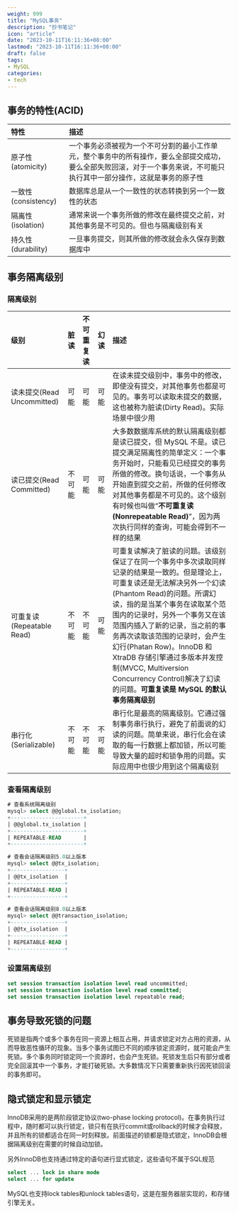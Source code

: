 ```yaml
---
weight: 999
title: "MySQL事务"
description: "抄书笔记"
icon: "article"
date: "2023-10-11T16:11:36+08:00"
lastmod: "2023-10-11T16:11:36+08:00"
draft: false
tags:
- MySQL
categories:
- tech
---
```


## 事务的特性(ACID)

| 特性                | 描述                                                                                                                                                                     |
| :------------------ | :----------------------------------------------------------------------------------------------------------------------------------------------------------------------- |
| 原子性(atomicity)   | 一个事务必须被视为一个不可分割的最小工作单元，整个事务中的所有操作，要么全部提交成功，要么全部失败回滚，对于一个事务来说，不可能只执行其中一部分操作，这就是事务的原子性 |
| 一致性(consistency) | 数据库总是从一个一致性的状态转换到另一个一致性的状态                                                                                                                     |
| 隔离性(isolation)   | 通常来说一个事务所做的修改在最终提交之前，对其他事务是不可见的。但也与隔离级别有关                                                                                       |
| 持久性(durability)  | 一旦事务提交，则其所做的修改就会永久保存到数据库中                                                                                                                       |

## 事务隔离级别

### 隔离级别

| 级别                       | 脏读   | 不可重复读 | 幻读   | 描述                                                                                                                                                                                                                                                                                                                                                                                                                                                       |
| :------------------------- | :----- | :--------- | :----- | :--------------------------------------------------------------------------------------------------------------------------------------------------------------------------------------------------------------------------------------------------------------------------------------------------------------------------------------------------------------------------------------------------------------------------------------------------------- |
| 读未提交(Read Uncommitted) | 可能   | 可能       | 可能   | 在读未提交级别中，事务中的修改，即使没有提交，对其他事务也都是可见的。事务可以读取未提交的数据，这也被称为脏读(Dirty Read)。实际场景中很少用                                                                                                                                                                                                                                                                                                               |
| 读已提交(Read Committed)   | 不可能 | 可能       | 可能   | 大多数数据库系统的默认隔离级别都是读已提交，但 MySQL 不是。读已提交满足隔离性的简单定义：一个事务开始时，只能看见已经提交的事务所做的修改。换句话说，一个事务从开始直到提交之前，所做的任何修改对其他事务都是不可见的。这个级别有时候也叫做“**不可重复读(Nonrepeatable Read)**”，因为两次执行同样的查询，可能会得到不一样的结果                                                                                                                            |
| 可重复读(Repeatable Read)  | 不可能 | 不可能     | 可能   | 可重复读解决了脏读的问题。该级别保证了在同一个事务中多次读取同样记录的结果是一致的。但是理论上，可重复读还是无法解决另外一个幻读(Phantom Read)的问题。所谓幻读，指的是当某个事务在读取某个范围内的记录时，另外一个事务又在该范围内插入了新的记录，当之前的事务再次读取该范围的记录时，会产生幻行(Phatan Row)。InnoDB 和 XtraDB 存储引擎通过多版本并发控制(MVCC, Multiversion Concurrency Control)解决了幻读的问题。**可重复读是 MySQL 的默认事务隔离级别** |
| 串行化(Serializable)       | 不可能 | 不可能     | 不可能 | 串行化是最高的隔离级别。它通过强制事务串行执行，避免了前面说的幻读的问题。简单来说，串行化会在读取的每一行数据上都加锁，所以可能导致大量的超时和锁争用的问题。实际应用中也很少用到这个隔离级别                                                                                                                                                  

### 查看隔离级别
```SQL
# 查看系统隔离级别
mysql> select @@global.tx_isolation;
+-----------------------+
| @@global.tx_isolation |
+-----------------------+
| REPEATABLE-READ       |
+-----------------------+

# 查看会话隔离级别5.0以上版本
mysql> select @@tx_isolation;
+-----------------+
| @@tx_isolation  |
+-----------------+
| REPEATABLE-READ |
+-----------------+

# 查看会话隔离级别8.0以上版本
mysql> select @@transaction_isolation;
+-----------------+
| @@tx_isolation  |
+-----------------+
| REPEATABLE-READ |
+-----------------+
``` 

### 设置隔离级别
```SQL
set session transaction isolation level read uncommitted;
set session transaction isolation level read committed;
set session transaction isolation level repeatable read;
```

## 事务导致死锁的问题

死锁是指两个或多个事务在同一资源上相互占用，并请求锁定对方占用的资源，从而导致恶性循环的现象。当多个事务试图已不同的顺序锁定资源时，就可能会产生死锁。多个事务同时锁定同一个资源时，也会产生死锁。死锁发生后只有部分或者完全回滚其中一个事务，才能打破死锁。大多数情况下只需要重新执行因死锁回滚的事务即可。


## 隐式锁定和显示锁定

InnoDB采用的是两阶段锁定协议(two-phase locking protocol)。在事务执行过程中，随时都可以执行锁定，锁只有在执行commit或rollback的时候才会释放，并且所有的锁都适合在同一时刻释放。前面描述的锁都是隐式锁定，InnoDB会根据隔离级别在需要的时候自动加锁。

另外InnoDB也支持通过特定的语句进行显式锁定，这些语句不属于SQL规范
```SQL
select ... lock in share mode
select ... for update
```

MySQL也支持lock tables和unlock tables语句，这是在服务器层实现的，和存储引擎无关。